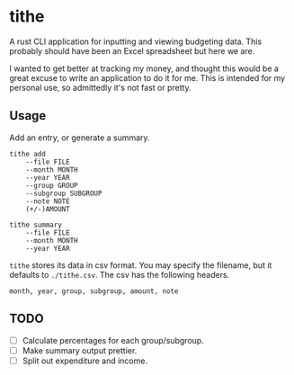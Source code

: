 # tithe

A rust CLI application for inputting and viewing budgeting data. This probably should have been an Excel spreadsheet but here we are.

I wanted to get better at tracking my money, and thought this would be a great excuse to write an application to do it for me. This is intended for my personal use, so admittedly it's not fast or pretty.

## Usage

Add an entry, or generate a summary.

```
tithe add
    --file FILE
    --month MONTH
    --year YEAR
    --group GROUP
    --subgroup SUBGROUP
    --note NOTE
    (+/-)AMOUNT

tithe summary
    --file FILE
    --month MONTH
    --year YEAR
```

`tithe` stores its data in csv format. You may specify the filename, but it defaults to `./tithe.csv`. The csv has the following headers.

```
month, year, group, subgroup, amount, note
```

## TODO

- [ ] Calculate percentages for each group/subgroup.
- [ ] Make summary output prettier.
- [ ] Split out expenditure and income.
